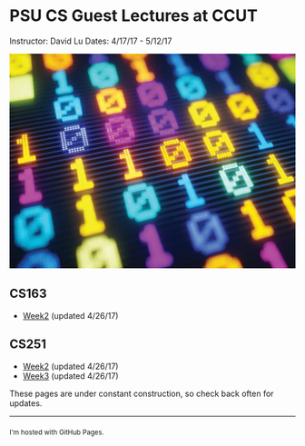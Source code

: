 PSU CS Guest Lectures at CCUT
=====
Instructor: David Lu
Dates: 4/17/17 - 5/12/17

![binary](binary.jpg)

CS163
----
  * [Week2](CS163/Week2.html) (updated 4/26/17)

CS251
----
  * [Week2](CS251/Week2.html) (updated 4/26/17)
  * [Week3](CS251/Week3.html) (updated 4/26/17)

These pages are under constant construction, so check back often for updates.

---------------
<Sub>I'm hosted with GitHub Pages.
